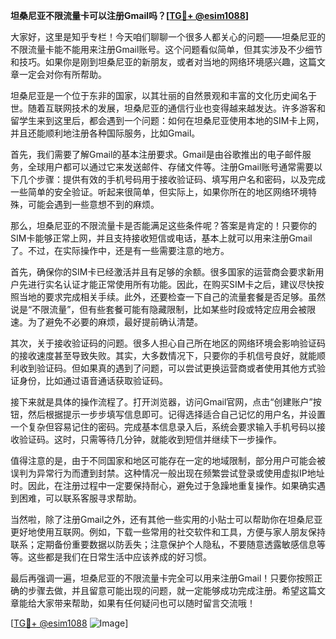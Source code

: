 **坦桑尼亚不限流量卡可以注册Gmail吗？[[TG💪+ @esim1088](https://t.me/s/esim1088)]**

大家好，这里是知乎专栏！今天咱们聊聊一个很多人都关心的问题——坦桑尼亚的不限流量卡能不能用来注册Gmail账号。这个问题看似简单，但其实涉及不少细节和技巧。如果你是刚到坦桑尼亚的新朋友，或者对当地的网络环境感兴趣，这篇文章一定会对你有所帮助。

坦桑尼亚是一个位于东非的国家，以其壮丽的自然景观和丰富的文化历史闻名于世。随着互联网技术的发展，坦桑尼亚的通信行业也变得越来越发达。许多游客和留学生来到这里后，都会遇到一个问题：如何在坦桑尼亚使用本地的SIM卡上网，并且还能顺利地注册各种国际服务，比如Gmail。

首先，我们需要了解Gmail的基本注册要求。Gmail是由谷歌推出的电子邮件服务，全球用户都可以通过它来发送邮件、存储文件等。注册Gmail账号通常需要以下几个步骤：提供有效的手机号码用于接收验证码、填写用户名和密码，以及完成一些简单的安全验证。听起来很简单，但实际上，如果你所在的地区网络环境特殊，可能会遇到一些意想不到的麻烦。

那么，坦桑尼亚的不限流量卡是否能满足这些条件呢？答案是肯定的！只要你的SIM卡能够正常上网，并且支持接收短信或电话，基本上就可以用来注册Gmail了。不过，在实际操作中，还是有一些需要注意的地方。

首先，确保你的SIM卡已经激活并且有足够的余额。很多国家的运营商会要求新用户先进行实名认证才能正常使用所有功能。因此，在购买SIM卡之后，建议尽快按照当地的要求完成相关手续。此外，还要检查一下自己的流量套餐是否足够。虽然说是“不限流量”，但有些套餐可能有隐藏限制，比如某些时段或特定应用会被限速。为了避免不必要的麻烦，最好提前确认清楚。

其次，关于接收验证码的问题。很多人担心自己所在地区的网络环境会影响验证码的接收速度甚至导致失败。其实，大多数情况下，只要你的手机信号良好，就能顺利收到验证码。但如果真的遇到了问题，可以尝试更换运营商或者使用其他方式验证身份，比如通过语音通话获取验证码。

接下来就是具体的操作流程了。打开浏览器，访问Gmail官网，点击“创建账户”按钮，然后根据提示一步步填写信息即可。记得选择适合自己记忆的用户名，并设置一个复杂但容易记住的密码。完成基本信息录入后，系统会要求输入手机号码以接收验证码。这时，只需等待几分钟，就能收到短信并继续下一步操作。

值得注意的是，由于不同国家和地区可能存在一定的地域限制，部分用户可能会被误判为异常行为而遭到封禁。这种情况一般出现在频繁尝试登录或使用虚拟IP地址时。因此，在注册过程中一定要保持耐心，避免过于急躁地重复操作。如果确实遇到困难，可以联系客服寻求帮助。

当然啦，除了注册Gmail之外，还有其他一些实用的小贴士可以帮助你在坦桑尼亚更好地使用互联网。例如，下载一些常用的社交软件和工具，方便与家人朋友保持联系；定期备份重要数据以防丢失；注意保护个人隐私，不要随意透露敏感信息等等。这些都是我们在日常生活中应该养成的好习惯。

最后再强调一遍，坦桑尼亚的不限流量卡完全可以用来注册Gmail！只要你按照正确的步骤去做，并且留意可能出现的问题，就一定能够成功完成注册。希望这篇文章能给大家带来帮助，如果有任何疑问也可以随时留言交流哦！

[[TG💪+ @esim1088](https://t.me/s/esim1088) ![Image](https://i.postimg.cc/4NQfJmqS/Snipaste-2025-05-13-00-14-12.png)]